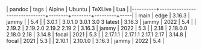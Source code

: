 | pandoc   | tags                          | Alpine | Ubuntu | TeXLive | Lua |
|----------+-------------------------------+--------+--------+---------+-----|
| main     | edge                          | 3.16.3 | jammy  |         | 5.4 |
| 3.0.1    | 3.0.1.0  3.0.1  3.0  3 latest | 3.16.3 | jammy  |    2022 | 5.4 |
| 2.19.2   | 2.19.2.0 2.19.2 2.19 2        | 3.16.3 | jammy  |    2022 | 5.3 |
| 2.18     | 2.18.0.0 2.18.0 2.18          | 3.14.8 | focal  |    2021 | 5.3 |
| 2.17.1.1 | 2.17.1.1 2.17.1 2.17          | 3.14.8 | focal  |    2021 | 5.3 |
|   2.10.1 | 2.10.1.0                      | 3.16.3 | jammy  |    2022 | 5.4 |

